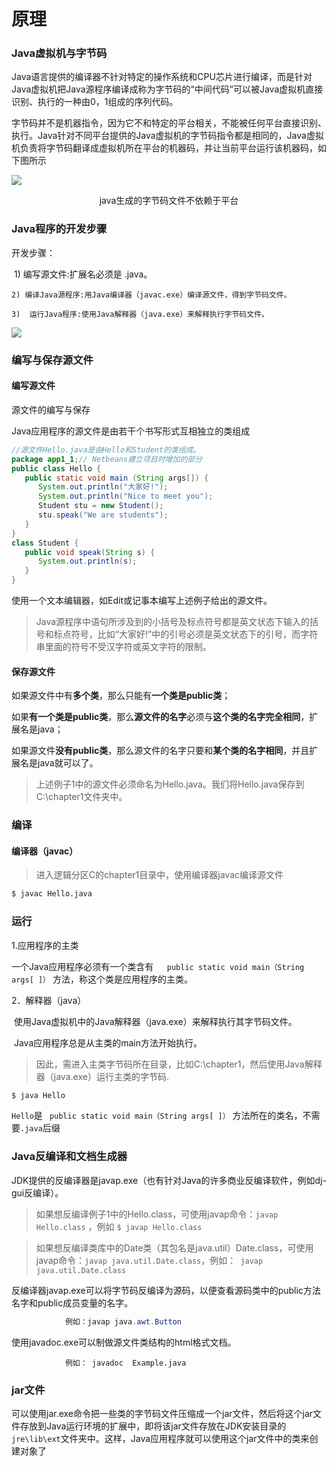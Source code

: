 # 原理



### Java虚拟机与字节码

​       Java语言提供的编译器不针对特定的操作系统和CPU芯片进行编译，而是针对Java虚拟机把Java源程序编译成称为字节码的“中间代码”可以被Java虚拟机直接识别、执行的一种由0，1组成的序列代码。

​        字节码并不是机器指令，因为它不和特定的平台相关，不能被任何平台直接识别、执行。Java针对不同平台提供的Java虚拟机的字节码指令都是相同的，Java虚拟机负责将字节码翻译成虚拟机所在平台的机器码，并让当前平台运行该机器码，如下图所示

![](https://img1.zlogs.net/19/20191106081140.png)

<center>java生成的字节码文件不依赖于平台</center>







### Java程序的开发步骤



开发步骤：

​	1)   编写源文件:扩展名必须是 .java。

 	2) 编译Java源程序:用Java编译器（javac.exe）编译源文件，得到字节码文件。

 	3)  运行Java程序:使用Java解释器（java.exe）来解释执行字节码文件。



![](https://img1.zlogs.net/19/20191106081734.png)



### 编写与保存源文件



#### 编写源文件

源文件的编写与保存	

Java应用程序的源文件是由若干个书写形式互相独立的类组成

```java
//源文件Hello.java是由Hello和Student的类组成。 
package app1_1;// Netbeans建立项目时增加的部分
public class Hello {
   public static void main (String args[]) {
      System.out.println("大家好!");
      System.out.println("Nice to meet you");
      Student stu = new Student();
      stu.speak("We are students");
   }
}
class Student {
   public void speak(String s) {
      System.out.println(s);
   }
} 
```



使用一个文本编辑器，如Edit或记事本编写上述例子给出的源文件。

> Java源程序中语句所涉及到的小括号及标点符号都是英文状态下输入的括号和标点符号，比如“大家好!”中的引号必须是英文状态下的引号，而字符串里面的符号不受汉字符或英文字符的限制。



#### 保存源文件

如果源文件中有**多个类**，那么只能有**一个类是public类**；

如果**有一个类是public类**，那么**源文件的名字**必须与**这个类的名字完全相同**，扩展名是java；

如果源文件**没有public类**，那么源文件的名字只要和**某个类的名字相同**，并且扩展名是java就可以了。

> 上述例子1中的源文件必须命名为Hello.java。我们将Hello.java保存到C:\chapter1文件夹中。 



### 编译

#### 编译器（javac）

> 进入逻辑分区C的chapter1目录中，使用编译器javac编译源文件

```bash
$ javac Hello.java
```



### 运行

1.应用程序的主类	 

一个Java应用程序必须有一个类含有`   public static void main（String args[ ]）` 方法，称这个类是应用程序的主类。

2．解释器（java）

​	使用Java虚拟机中的Java解释器（java.exe）来解释执行其字节码文件。

​        Java应用程序总是从主类的main方法开始执行。

> 因此，需进入主类字节码所在目录，比如C:\chapter1，然后使用Java解释器（java.exe）运行主类的字节码.  

```bash
$ java Hello
```

`Hello`是  ` public static void main（String args[ ]）` 方法所在的类名，不需要`.java`后缀





### Java反编译和文档生成器

​         JDK提供的反编译器是javap.exe（也有针对Java的许多商业反编译软件，例如dj-gui反编译）。

> 如果想反编译例子1中的Hello.class，可使用javap命令：`javap Hello.class` ，例如 `$ javap Hello.class`



> 如果想反编译类库中的Date类（其包名是java.util）Date.class，可使用javap命令：`javap java.util.Date.class`，例如：` javap  java.util.Date.class`


反编译器javap.exe可以将字节码反编译为源码，以便查看源码类中的public方法名字和public成员变量的名字。
```java
            例如：javap java.awt.Button
```
使用javadoc.exe可以制做源文件类结构的html格式文档。
```
            例如： javadoc  Example.java 
```







###  jar文件

可以使用jar.exe命令把一些类的字节码文件压缩成一个jar文件，然后将这个jar文件存放到Java运行环境的扩展中，即将该jar文件存放在JDK安装目录的`jre\lib\ext`文件夹中。这样，Java应用程序就可以使用这个jar文件中的类来创建对象了 















































